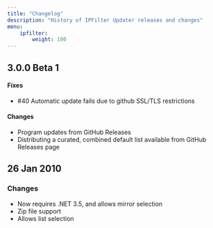 ```yaml
---
title: "Changelog"
description: "History of IPFilter Updater releases and changes"
menu:
    ipfilter:
        weight: 100
---
```


## 3.0.0 Beta 1

#### Fixes

* #40 Automatic update fails due to github SSL/TLS restrictions

#### Changes

* Program updates from GitHub Releases
* Distributing a curated, combined default list available from GitHub Releases page

## 26 Jan 2010

### Changes

* Now requires .NET 3.5, and allows mirror selection
* Zip file support
* Allows list selection